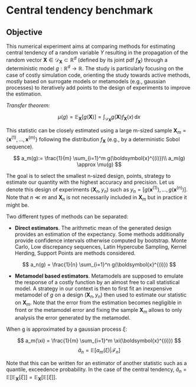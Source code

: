 # Central tendency benchmark 
## Objective

This numerical experiment aims at comparing methods for estimating central tendency of a random variable $Y$ resulting in the propagation of the random vector $\boldsymbol{X} \in \mathcal{D}_{\boldsymbol{X}} \subset \mathbb{R}^d$ (defined by its joint pdf $f_{\boldsymbol{X}}$) through a deterministic model $g: \mathbb{R}^d \rightarrow \mathbb{R}$. The study is particularly focusing on the case of costly simulation code, orienting the study towards active methods, mostly based on surrogate models or metamodels (e.g., gaussian processes) to iteratively add points to the design of experiments to improve the estimation.

*Transfer theorem:*

$$
\mu(g) = \mathbb{E}_{\boldsymbol{X}}\left[g(\boldsymbol{X})\right] = \int_{\mathcal{D}_{\boldsymbol{X}}} g(\boldsymbol{X}) f_{\boldsymbol{X}}(x) \,\mathrm{d}x
$$

This statistic can be closely estimated using a large m-sized sample $\boldsymbol{X}_m =\left\{\boldsymbol{x}^{(1)}, \dots, \boldsymbol{x}^{(m)}\right\}$ following the distribution $f_{\boldsymbol{X}}$ (e.g., by a deterministic Sobol sequence).

$$
a_m(g):= \frac{1}{m} \sum_{i=1}^m g(\boldsymbol{x}^{(i)})\\
a_m(g) \approx \mu(g)
$$


The goal is to select the smallest n-sized design, points, strategy to estimate our quantity with the highest accuracy and precision. Let us denote this design of experiments $\left(\boldsymbol{X}_n, y_n\right)$ such as $y_n=\left[g(\boldsymbol{x}^{(1)}), \dots, g(\boldsymbol{x}^{(n)})\right]$. Note that $n \ll m$ and $\boldsymbol{X}_n$ is not necessarily included in $\boldsymbol{X}_m$ but in practice it might be.


Two different types of methods can be separated:
- **Direct estimators**. The arithmetic mean of the generated design provides an estimation of the expectancy. Some methods additionally provide confidence intervals otherwise computed by bootstrap. Monte Carlo, Low discrepancy sequences, Latin Hypercube Sampling, Kernel Herding, Support Points are methods considered.

$$
a_n(g) = \frac{1}{n} \sum_{i=1}^n g(\boldsymbol{x}^{(i)})
$$

- **Metamodel based estimators**. Metamodels are supposed to emulate the response of a costly function by an almost free to call statistical model. A strategy in our context is then to first fit an inexpensive metamodel of $g$ on a design $\left(\boldsymbol{X}_n, y_n\right)$ then used to estimate our statistic on $\boldsymbol{X}_m$. Note that the error from the estimation becomes negligible in front or the metamodel error and fixing the sample $\boldsymbol{X}_m$ allows to only analysis the error generated by the metamodel.

When g is approximated by a gaussian process $\xi$:

$$
a_m(\xi) = \frac{1}{m} \sum_{i=1}^m \xi(\boldsymbol{x}^{(i)})
$$ 
$$
\hat{a}_n = \mathbb{E}\left[ a_m(\xi) | \mathcal{F}_n\right]
$$

Note that this can be written for an estimator of another statistic such as a quantile, exceedence probability. In the case of the central tendency, $\hat{a}_n = \mathbb{E}\left[\mathbb{E}_{\boldsymbol{X}}[\xi]\right] = \mathbb{E}_{\boldsymbol{X}}\left[\mathbb{E}[\xi]\right]$.